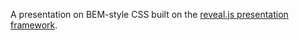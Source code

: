 A presentation on BEM-style CSS built on the [reveal.js presentation framework](https://github.com/hakimel/reveal.js).


